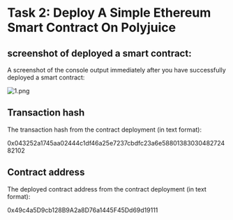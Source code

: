# Task 2: Deploy A Simple Ethereum Smart Contract On Polyjuice

## screenshot of deployed a smart contract:
A screenshot of the console output immediately after you have successfully deployed a smart contract:

![1.png](https://i.loli.net/2021/08/09/CNkiXtbxQAonwcz.png)

## Transaction hash
The transaction hash from the contract deployment (in text format):

0x043252a1745aa02444c1df46a25e7237cbdfc23a6e5880138303048272482102

## Contract address
The deployed contract address from the contract deployment (in text format):

0x49c4a5D9cb128B9A2a8D76a1445F45Dd69d19111
